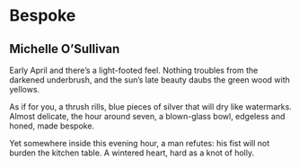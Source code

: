 # Bespoke
## Michelle O’Sullivan
Early April and there’s a light-footed feel.
Nothing troubles from the darkened underbrush,
and the sun’s late beauty daubs
the green wood with yellows.

As if for you, a thrush rills, blue pieces of silver
that will dry like watermarks. Almost delicate,
the hour around seven, a blown-glass bowl,
edgeless and honed, made bespoke.

Yet somewhere inside this evening hour,
a man refutes: his fist
will not burden the kitchen table.
A wintered heart, hard as a knot of holly.
